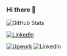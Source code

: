 ### Hi there 👋
<!--
[![Anurag's GitHub stats](https://github-readme-stats.vercel.app/api?username=koineone)](https://github.com/koineone/github-readme-stats)
-->
![GitHub Stats](https://github-readme-stats.vercel.app/api?username=koineone&show_icons=true&theme=dark&bg_color=0B0B0B&title_color=36FF00&text_color=A9DCFF&icon_color=54A9FE  )

<a href="www.linkedin.com/in/erick-koine" rel="nofollow"><img alt="LinkedIn" src="https://camo.githubusercontent.com/591c02e8ff595d43e0b35b1b29aed639a7154b959cd8f8c854b9e176d885b094/68747470733a2f2f696d672e736869656c64732e696f2f62616467652f4c696e6b6564496e2d3030373742353f7374796c653d666f722d7468652d6261646765266c6f676f3d6c696e6b6564696e266c6f676f436f6c6f723d7768697465" data-canonical-src="https://img.shields.io/badge/LinkedIn-0077B5?style=for-the-badge&amp;logo=linkedin&amp;logoColor=white" style="max-width: 100%;"></a>

<a href="https://www.upwork.com/freelancers/~01a8f6aa7f4b72a706?viewMode=1&s=1017484851352698959" rel="nofollow"><img alt="Upwork" src="https://camo.githubusercontent.com/0db711bf9617e5d023dbbfd7187a5733364ac8f88e93540e6101df9748b2ff8a/68747470733a2f2f696d672e736869656c64732e696f2f62616467652f5570576f726b2d3646444134343f7374796c653d666f722d7468652d6261646765266c6f676f3d5570776f726b266c6f676f436f6c6f723d776869746526636f6c6f723d73756363657373" data-canonical-src="https://img.shields.io/badge/UpWork-6FDA44?style=for-the-badge&amp;logo=Upwork&amp;logoColor=white&amp;color=success" style="max-width: 100%;"></a>
<img alt="LinkedIn" src="" style="max-width: 100%;">



<!--
**koineone/koineone** is a ✨ _special_ ✨ repository because its `README.md` (this file) appears on your GitHub profile.

Here are some ideas to get you started:

- 🔭 I’m currently working on ...
- 🌱 I’m currently learning ...
- 👯 I’m looking to collaborate on ...
- 🤔 I’m looking for help with ...
- 💬 Ask me about ...
- 📫 How to reach me: ...
- 😄 Pronouns: ...
- ⚡ Fun fact: ...
-->
